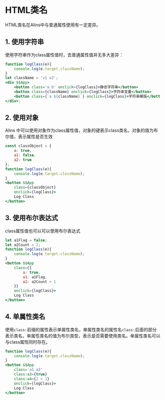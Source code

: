 <!--
 * @Author: chenzhongsheng
 * @Date: 2023-09-09 15:17:24
 * @Description: Coding something
-->
# HTML类名

HTML类名在Alins中与普通属性使用有一定差异。

## 1. 使用字符串

使用字符串作为class属性值时，去普通属性值并无多大差异：

<CodeBox/>

```jsx
function logClass(e){
    console.log(e.target.className);
}
let className = 'v1 v2';
<div $$App>
    <button class='a b' onclick={logClass}>静态字符串</button>
    <button class={className} onclick={logClass}>字符串变量</button>
    <button class={`a ${className}`} onclick={logClass}>字符串模版</button>
</div>;
```

## 2. 使用对象

Alins 中可以使用对象作为class属性值，对象的键表示class类名，对象的值为布尔值，表示属性是否生效

<CodeBox/>

```jsx
const classObject = {
    a: true,
    a1: false,
    a2: true
};
function logClass(e){
    console.log(e.target.className);
}
<button $$App 
    class={classObject}
    onclick={logClass}>
    Log Class
</button>
```

## 3. 使用布尔表达式

class属性值也可以可以使用布尔表达式

<CodeBox/>

```jsx
let a1Flag = false;
let a2Count = 2;
function logClass(e){
    console.log(e.target.className);
}
<button $$App 
    class={{
        a: true,
        a1: a1Flag,
        a2: a2Count > 1
    }}
    onclick={logClass}>
    Log Class
</button>
```

## 4. 单属性类名

使用`class:`前缀的属性表示单属性类名，单属性类名的属性名`class:`后面的部分表示类名，单属性类名的值为布尔类型，表示是否需要使用类名。单属性类名可以与class属性同时存在。

<CodeBox/>

```jsx
function logClass(e){
    console.log(e.target.className);
}
<button $$App
    class='a1 a2' 
    class:a3={true}
    class:a4={2 < 1}
    onclick={logClass}>
    Log Class
</button>
```